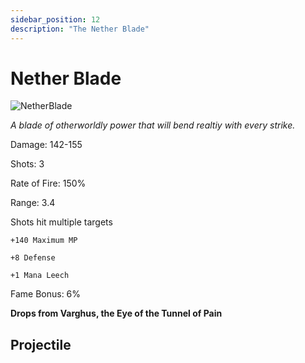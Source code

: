 ```yaml
---
sidebar_position: 12
description: "The Nether Blade"
---
```


# Nether Blade

![NetherBlade](https://vwiki.valorserver.com/api/item/picture/nether%20blade)

<i>A blade of otherworldly power that will bend realtiy with every strike.</i>

Damage: 142-155

Shots: 3

Rate of Fire: 150%

Range: 3.4

Shots hit multiple targets

    +140 Maximum MP
    
    +8 Defense
    
    +1 Mana Leech

Fame Bonus: 6%

**Drops from Varghus, the Eye of the Tunnel of Pain**

## Projectile

